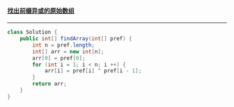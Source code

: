 #### <a href="https://leetcode.cn/problems/find-the-original-array-of-prefix-xor/">找出前缀异或的原始数组</a>

--------

```java
class Solution {
    public int[] findArray(int[] pref) {
        int n = pref.length;
        int[] arr = new int[n];
        arr[0] = pref[0];
        for (int i = 1; i < n; i ++) {
            arr[i] = pref[i] ^ pref[i - 1];
        }
        return arr;
    }
}
```

